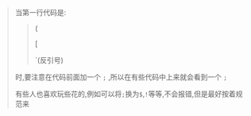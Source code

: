 > 当第一行代码是:
>
> > (
> >
> > [
> >
> > `(反引号)
>
> 时,要注意在代码前面加一个 `;`  ,所以在有些代码中上来就会看到一个 `;`  
>
> 有些人也喜欢玩些花的,例如可以将`;`换为`$`,`!`等等,不会报错,但是最好按着规范来

